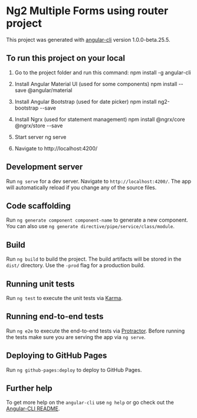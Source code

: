 # Ng2 Multiple Forms using router project

This project was generated with [angular-cli](https://github.com/angular/angular-cli) version 1.0.0-beta.25.5.

## To run this project on your local
1. Go to the project folder and run this command: npm install -g angular-cli

2. Install Angular Material UI (used for some components)
npm install --save @angular/material

3. Install Angular Bootstrap (used for date picker)
npm install ng2-bootstrap --save

4. Install Ngrx (used for statement management)
npm install @ngrx/core @ngrx/store --save

5. Start server
ng serve

6. Navigate to http://localhost:4200/

## Development server
Run `ng serve` for a dev server. Navigate to `http://localhost:4200/`. The app will automatically reload if you change any of the source files.

## Code scaffolding

Run `ng generate component component-name` to generate a new component. You can also use `ng generate directive/pipe/service/class/module`.

## Build

Run `ng build` to build the project. The build artifacts will be stored in the `dist/` directory. Use the `-prod` flag for a production build.

## Running unit tests

Run `ng test` to execute the unit tests via [Karma](https://karma-runner.github.io).

## Running end-to-end tests

Run `ng e2e` to execute the end-to-end tests via [Protractor](http://www.protractortest.org/).
Before running the tests make sure you are serving the app via `ng serve`.

## Deploying to GitHub Pages

Run `ng github-pages:deploy` to deploy to GitHub Pages.

## Further help

To get more help on the `angular-cli` use `ng help` or go check out the [Angular-CLI README](https://github.com/angular/angular-cli/blob/master/README.md).
